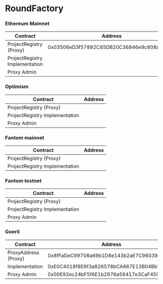 # RoundFactory

### Ethereum Mainnet

| Contract                          | Address                                    |
|-----------------------------------|--------------------------------------------|
| ProjectRegistry (Proxy)           | 0x03506eD3f57892C85DB20C36846e9c808aFe9ef4 |
| ProjectRegistry Implementation    |  |
| Proxy Admin                       |  |

### Optimism

| Contract                          | Address                                    |
|-----------------------------------|--------------------------------------------|
| ProjectRegistry (Proxy)           |  |
| ProjectRegistry Implementation    |  |
| Proxy Admin                       |  |

### Fantom mainnet

| Contract                          | Address                                    |
|-----------------------------------|--------------------------------------------|
| ProjectRegistry (Proxy)           |  |
| ProjectRegistry Implementation    |  |

### Fantom testnet

| Contract                          | Address                                    |
|-----------------------------------|--------------------------------------------|
| ProjectRegistry (Proxy)           |  |
| ProjectRegistry Implementation    |  |
| Proxy Admin                       |  |

### Goerli

| Contract                          | Address                                    |
|-----------------------------------|--------------------------------------------|
| ProxyAddress (Proxy)              | 0x8fFaDeC99708a69b1D8e143b2aE7C96039b338f6 |
| Implementation                    | 0xE0C4018f6E6f3a826578bCA667E13B04Bb733f3e |
| Proxy Admin                       | 0x00E92ec24bF5f6E1b2976a56417e3CaF4509eEF4 |

